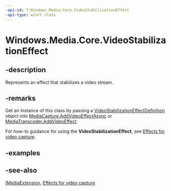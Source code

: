 ```yaml
---
-api-id: T:Windows.Media.Core.VideoStabilizationEffect
-api-type: winrt class
---
```


<!-- Class syntax.
public class VideoStabilizationEffect : Windows.Media.Core.IVideoStabilizationEffect, Windows.Media.IMediaExtension
-->

# Windows.Media.Core.VideoStabilizationEffect

## -description
Represents an effect that stabilizes a video stream.

## -remarks
Get an instance of this class by passing a [VideoStabilizationEffectDefinition](videostabilizationeffectdefinition.md) object into [MediaCapture.AddVideoEffectAsync](../windows.media.capture/mediacapture_addvideoeffectasync_1410216019.md) or [MediaTranscoder.AddVideoEffect](../windows.media.transcoding/mediatranscoder_addvideoeffect_205953283.md).

For how-to guidance for using the **VideoStabilizationEffect**, see [Effects for video capture](https://msdn.microsoft.com/windows/uwp/audio-video-camera/effects-for-video-capture).

## -examples

## -see-also
[IMediaExtension](../windows.media/imediaextension.md), [Effects for video capture](https://msdn.microsoft.com/windows/uwp/audio-video-camera/effects-for-video-capture)